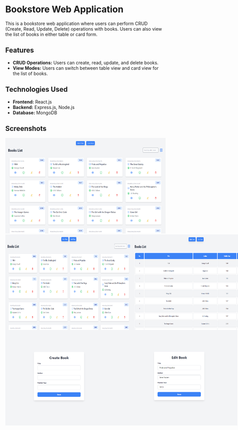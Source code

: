 # Bookstore Web Application

This is a bookstore web application where users can perform CRUD (Create, Read, Update, Delete) operations with books. Users can also view the list of books in either table or card form.

## Features

- **CRUD Operations:** Users can create, read, update, and delete books.
- **View Modes:** Users can switch between table view and card view for the list of books.

## Technologies Used

- **Frontend:** React.js
- **Backend:** Express.js, Node.js
- **Database:** MongoDB


## Screenshots
<img src="./frontend/imges Github/Home.png" alt="Screenshot 1" width="800" height="300">
<div style="display: flex;">
    <img src="./frontend/imges Github/CardView.png" alt="Screenshot 2" width="400" height="300">
    <img src="./frontend/imges Github/TableView.png" alt="Screenshot 3" width="400" height="300">
</div>
<div style="display: flex;">
    <img src="./frontend/imges Github/CreateBook.png" alt="Screenshot 4" width="400" height="300">
    <img src="./frontend/imges Github/EditBook.png" alt="Screenshot 5" width="400" height="300">
</div>